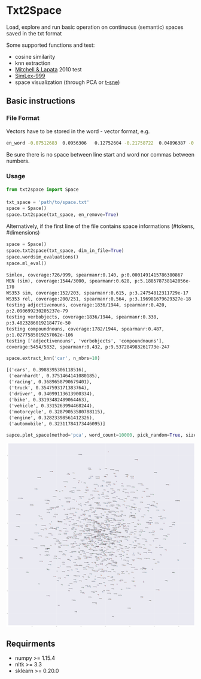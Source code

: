 # Txt2Space

Load, explore and run basic operation on continuous (semantic) spaces saved in the txt format

Some supported functions and test: 
- cosine similarity
- knn extraction
- [Mitchell & Lapata](https://onlinelibrary.wiley.com/doi/full/10.1111/j.1551-6709.2010.01106.x) 2010 test 
- [SimLex-999](https://fh295.github.io/simlex.html)
- space visualization (through PCA or [t-sne](https://lvdmaaten.github.io/tsne/))

## Basic instructions 

### File Format
Vectors have to be stored in the word - vector format, e.g.

```bash
en_word -0.07512683  0.0956306   0.12752604 -0.21758722  0.04896387 -0.3884378 ...
```

Be sure there is no space between line start and word nor commas between numbers.

### Usage
```python
from txt2space import Space

txt_space = 'path/to/space.txt'
space = Space()
space.txt2space(txt_space, en_remove=True)
```
Alternatively, if the first line of the file contains space informations (#tokens, #dimensions)

```python
space = Space()
space.txt2space(txt_space, dim_in_file=True)
space.wordsim_evaluations()
space.ml_eval()
```
```
Simlex, coverage:726/999, spearmanr:0.140, p:0.0001491415786380867
MEN (sim), coverage:1544/3000, spearmanr:0.628, p:5.188578738142056e-170
WS353 sim, coverage:152/203, spearmanr:0.615, p:3.24754812311729e-17
WS353 rel, coverage:200/251, spearmanr:0.564, p:3.196981679629327e-18
testing adjectivenouns, coverage:1836/1944, spearmanr:0.420, p:2.090699230205237e-79
testing verbobjects, coverage:1836/1944, spearmanr:0.338, p:3.4823286019218477e-50
testing compoundnouns, coverage:1782/1944, spearmanr:0.487, p:1.0277585019257062e-106
testing ['adjectivenouns', 'verbobjects', 'compoundnouns'], coverage:5454/5832, spearmanr:0.432, p:9.537284983261773e-247
```
```python
space.extract_knn('car', n_nbrs=10)
```
```
[('cars', 0.3988395306118516),
 ('earnhardt', 0.3751464141080185),
 ('racing', 0.3689658790679401),
 ('truck', 0.3547593171383764),
 ('driver', 0.34099113613900334),
 ('bike', 0.33193482489064463),
 ('vehicle', 0.3315263994468244),
 ('motorcycle', 0.32879053580788115),
 ('engine', 0.32823398561412326),
 ('automobile', 0.32311784173446095)]
```
```python
sapce.plot_space(method='pca', word_count=10000, pick_random=True, size=(10, 10))
```
![space](https://github.com/lorenzoscottb/txt2space/blob/master/tests/semsp_test.png)

## Requirments
 - numpy >= 1.15.4
 - nltk >= 3.3
 - sklearn >= 0.20.0
